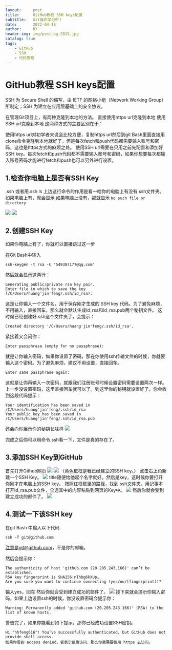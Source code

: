 ```yaml
---
layout:     post
title:      GitHub教程 SSH keys配置
subtitle:   Git操作学习中！ 
date:       2022-04-18
author:     BY
header-img: img/post-bg-2015.jpg
catalog: true
tags:
    - GitHub
    - SSH
    - 代码管理
---
```


# GitHub教程 SSH keys配置
SSH 为 Secure Shell 的缩写，由 IETF 的网络小组（Network Working Group）所制定；SSH 为建立在应用层基础上的安全协议。

在管理Git项目上，有两种克隆到本地的方法。
直接使用https url克隆到本地
使用SSH url克隆到本地
这两种方式的主要区别在于：

使用https url对初学者来说会比较方便，复制https url然后到git Bash里面直接用clone命令克隆到本地就好了，但是每次fetch和push代码都需要输入账号和密码，这也是https方式的麻烦之处。
使用SSH url需要在只用之前先配置和添加好SSH key。每次fetch和push代码都不需要输入账号和密码，如果你想要每次都输入账号密码才能进行fetch和push也可以另外进行设置。

## 1.检查你电脑上是否有SSH Key
.ssh 或者用.ssh ls
上边这行命令的作用是看一哈你的电脑上有没有.ssh文件夹。
如果电脑上有，就会显示
如果电脑上没有，那就显示 
```No such file or directory```

![](https://cdn.jsdelivr.net/gh/chen-xing/figure_bed_02/cdn/20220418135711515.jpg)
![](https://cdn.jsdelivr.net/gh/chen-xing/figure_bed_02/cdn/20220418135816802.jpg)

## 2.创建SSH Key
如果你电脑上有了，你就可以直接跳过这一步

在Git Bash中输入

``` ssh-keygen -t rsa -C "549387177@qq.com" ```

然后就会显示这两行：
```
Generating public/private rsa key pair.
Enter file in which to save the key (/C/Users/huang'jin'feng/.ssh/id_rsa):
```
这是让你输入一个文件名，用于保存刚才生成的 SSH key 代码。为了避免麻烦，不用输入，直接回车，那么就会默认生成id_rsa和id_rsa.pub两个秘钥文件。
这时候已经创建好.ssh这个文件夹了，会提示：
```
Created directory '/C/Users/huang'jin'feng/.ssh/id_rsa'.
```
紧接着又会问你：
```
Enter passphrase (empty for no passphrase):
```
就是让你输入密码，如果你设置了密码，那在你使用ssh传输文件的时候，你就要输入这个密码。为了避免麻烦，建议不用设置，直接回车。
```
Enter same passphrase again:
```
这就是让你再输入一次密码，就跟我们注册账号时候设置密码需要设置两次一样。上一步没设置密码，这里直接回车就可以了。到这里你的秘钥就设置好了，你会收到这段代码提示：
```
Your identification has been saved in /C/Users/huang'jin'feng/.ssh/id_rsa
Your public key has been saved in /C/Users/huang'jin'feng/.ssh/id_rsa.pub
```
还会向你展示你的秘钥长啥样
![](https://cdn.jsdelivr.net/gh/chen-xing/figure_bed_02/cdn/20220418135836386.jpg)

完成之后你可以用命令.ssh看一下，文件是真的存在了。


## 3.添加SSH Key到GitHub
首先打开Github网页
![](https://cdn.jsdelivr.net/gh/chen-xing/figure_bed_02/cdn/20220418135851231.jpg)
![](https://cdn.jsdelivr.net/gh/chen-xing/figure_bed_02/cdn/20220418135907949.jpg)
（黄色框框是我已经建立的SSH key。）
点击右上角新建一个SSH Key。
![](https://cdn.jsdelivr.net/gh/chen-xing/figure_bed_02/cdn/20220418135924088.jpg)
title随便给他起个名字就好。然后是key，这时候你要打开你刚才在电脑上的SSH key。
按照红框框里的路径，找到.ssh文件夹。用记事本打开id_rsa.pub文件，全选其中的内容粘贴到网页的Key中。
![](https://cdn.jsdelivr.net/gh/chen-xing/figure_bed_02/cdn/20220418135943124.jpg)
然后你就会受到建立成功的邮件了。
![](https://cdn.jsdelivr.net/gh/chen-xing/figure_bed_02/cdn/20220418140002338.jpg)


## 4.测试一下该SSH key
在git Bash 中输入以下代码
```
ssh -T git@github.com
```
注意是git@github.com，不是你的邮箱。

然后会提示你：
```
The authenticity of host 'github.com (20.205.243.166)' can’t be established.
RSA key fingerprint is SHA256:nThbg6kXUp…
Are you sure you want to continue connecting (yes/no/[fingerprint])?
```
输入yes，回车
然后你就会受到建立成功的邮件了。
![](https://cdn.jsdelivr.net/gh/chen-xing/figure_bed_02/cdn/20220418140017145.jpg)
接下来就会提示你输入密码，如果上边设置ssh的时候，你没设置密码会提示你：
```
Warning: Permanently added 'github.com (20.205.243.166)' (RSA) to the list of known hosts.
```
警告完了，如果你能看到如下提示，那你已经成功设置SSH密钥。
```
Hi "hhfeng616"! You’ve successfully authenticated, but GitHub does not provide shell access.
如果你看到 access denied，者表示拒绝访问，那么你就需要使用 https 去访问。
```